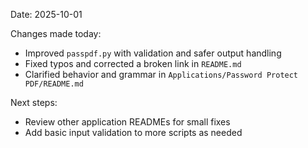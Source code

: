 Date: 2025-10-01

Changes made today:
- Improved `passpdf.py` with validation and safer output handling
- Fixed typos and corrected a broken link in `README.md`
- Clarified behavior and grammar in `Applications/Password Protect PDF/README.md`

Next steps:
- Review other application READMEs for small fixes
- Add basic input validation to more scripts as needed


